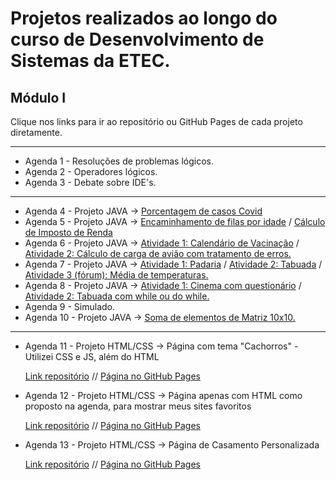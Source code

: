 # Projetos realizados ao longo do curso de Desenvolvimento de Sistemas da ETEC.

## Módulo I 
Clique nos links para ir ao repositório ou GitHub Pages de cada projeto diretamente. 
<hr>

* Agenda 1 - Resoluções de problemas lógicos.
* Agenda 2 - Operadores lógicos.
* Agenda 3 - Debate sobre IDE's.
<hr>

* Agenda 4 - Projeto JAVA -> [Porcentagem de casos Covid](https://github.com/geovanaborba/Projetos-ETEC_Desenvolvimento-de-Sistemas/tree/main/JAVA/Porcentagem%20de%20casos%20Covid)
* Agenda 5 - Projeto JAVA -> [Encaminhamento de filas por idade](https://github.com/geovanaborba/Projetos-ETEC_Desenvolvimento-de-Sistemas/tree/main/JAVA/Encaminhamento%20de%20filas) / [Cálculo de Imposto de Renda](https://github.com/geovanaborba/Projetos-ETEC_Desenvolvimento-de-Sistemas/tree/main/JAVA/C%C3%A1lculo%20de%20Imposto%20de%20Renda)
* Agenda 6 - Projeto JAVA -> [Atividade 1: Calendário de Vacinação](https://github.com/geovanaborba/Projetos-ETEC_Desenvolvimento-de-Sistemas/tree/main/JAVA/Calend%C3%A1rio%20de%20Vacina%C3%A7%C3%A3o) / [Atividade 2: Cálculo de carga de avião com tratamento de erros.](https://github.com/geovanaborba/Projetos-ETEC_Desenvolvimento-de-Sistemas/tree/main/JAVA/C%C3%A1lculo%20de%20carga%20de%20avi%C3%A3o%20com%20tratamento%20de%20erros)
* Agenda 7 - Projeto JAVA -> [Atividade 1: Padaria](https://github.com/geovanaborba/Projetos-ETEC_Desenvolvimento-de-Sistemas/tree/main/JAVA/Padaria%20-%20Promo%C3%A7%C3%A3o%20de%20anivers%C3%A1rio) / [Atividade 2: Tabuada](https://github.com/geovanaborba/Projetos-ETEC_Desenvolvimento-de-Sistemas/tree/main/JAVA/Tabuada) / [Atividade 3 (fórum): Média de temperaturas.](https://github.com/geovanaborba/Projetos-ETEC_Desenvolvimento-de-Sistemas/tree/main/JAVA/M%C3%A9dia%20de%20temperaturas) 
* Agenda 8 - Projeto JAVA -> [Atividade 1: Cinema com questionário](https://github.com/geovanaborba/Projetos-ETEC_Desenvolvimento-de-Sistemas/tree/main/JAVA/Cinema%20com%20question%C3%A1rio) / [Atividade 2: Tabuada com while ou do while.](https://github.com/geovanaborba/Projetos-ETEC_Desenvolvimento-de-Sistemas/tree/main/JAVA/Tabuada%20com%20While%20ou%20Do%20While) 
* Agenda 9 - Simulado.
* Agenda 10 - Projeto JAVA -> [Soma de elementos de Matriz 10x10.](https://github.com/geovanaborba/Projetos-ETEC_Desenvolvimento-de-Sistemas/tree/main/JAVA/Soma%20de%20elementos%20de%20Matriz%2010x10)   
<hr>

* Agenda 11 - Projeto HTML/CSS -> Página com tema "Cachorros" - Utilizei CSS e JS, além do HTML

  [Link repositório](https://github.com/geovanaborba/Projetos-ETEC_Desenvolvimento-de-Sistemas/tree/main/HTML-CSS/P%C3%A1gina%20cachorros%20-%20agenda%2011)  //  [Página no GitHub Pages](https://geovanaborba.github.io/Projetos-ETEC_Desenvolvimento-de-Sistemas/HTML-CSS/P%C3%A1gina%20cachorros%20-%20agenda%2011/)

* Agenda 12 - Projeto HTML/CSS -> Página apenas com HTML como proposto na agenda, para mostrar meus sites favoritos 

  [Link repositório](https://github.com/geovanaborba/Projetos-ETEC_Desenvolvimento-de-Sistemas/tree/main/HTML-CSS/P%C3%A1g.%20com%20sites%20favoritos%20(apenas%20com%20HTML))  //  [Página no GitHub Pages](https://geovanaborba.github.io/Projetos-ETEC_Desenvolvimento-de-Sistemas/HTML-CSS/P%C3%A1g.%20com%20sites%20favoritos%20(apenas%20com%20HTML)/)
  
 * Agenda 13 - Projeto HTML/CSS -> Página de Casamento Personalizada

    [Link repositório](https://github.com/geovanaborba/Projetos-ETEC_Desenvolvimento-de-Sistemas/tree/main/HTML-CSS/P%C3%A1gina%20Casamento%20-%20Agenda%2013)  //  [Página no GitHub Pages](https://geovanaborba.github.io/Projetos-ETEC_Desenvolvimento-de-Sistemas/HTML-CSS/P%C3%A1gina%20Casamento%20-%20Agenda%2013/)
